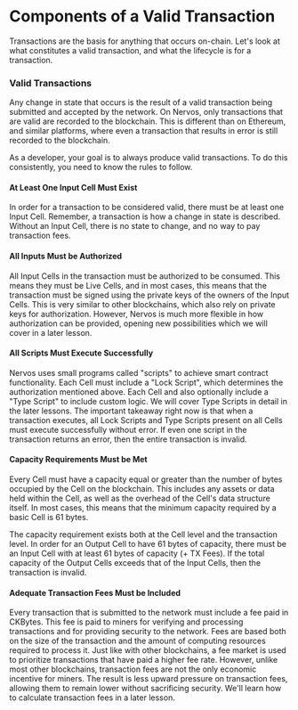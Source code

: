 # Components of a Valid Transaction

Transactions are the basis for anything that occurs on-chain. Let's look at what constitutes a valid transaction, and what the lifecycle is for a transaction.

### Valid Transactions

Any change in state that occurs is the result of a valid transaction being submitted and accepted by the network. On Nervos, only transactions that are valid are recorded to the blockchain. This is different than on Ethereum, and similar platforms, where even a transaction that results in error is still recorded to the blockchain.

As a developer, your goal is to always produce valid transactions. To do this consistently, you need to know the rules to follow.

#### At Least One Input Cell Must Exist

In order for a transaction to be considered valid, there must be at least one Input Cell. Remember, a transaction is how a change in state is described. Without an Input Cell, there is no state to change, and no way to pay transaction fees.

#### All Inputs Must be Authorized

All Input Cells in the transaction must be authorized to be consumed. This means they must be Live Cells, and in most cases, this means that the transaction must be signed using the private keys of the owners of the Input Cells. This is very similar to other blockchains, which also rely on private keys for authorization. However, Nervos is much more flexible in how authorization can be provided, opening new possibilities which we will cover in a later lesson.

#### All Scripts Must Execute Successfully

Nervos uses small programs called "scripts" to achieve smart contract functionality. Each Cell must include a "Lock Script", which determines the authorization mentioned above. Each Cell and also optionally include a "Type Script" to include custom logic. We will cover Type Scripts in detail in the later lessons. The important takeaway right now is that when a transaction executes, all Lock Scripts and Type Scripts present on all Cells must execute successfully without error. If even one script in the transaction returns an error, then the entire transaction is invalid.

#### Capacity Requirements Must be Met

Every Cell must have a capacity equal or greater than the number of bytes occupied by the Cell on the blockchain. This includes any assets or data held within the Cell, as well as the overhead of the Cell's data structure itself. In most cases, this means that the minimum capacity required by a basic Cell is 61 bytes.

The capacity requirement exists both at the Cell level and the transaction level. In order for an Output Cell to have 61 bytes of capacity, there must be an Input Cell with at least 61 bytes of capacity \(+ TX Fees\). If the total capacity of the Output Cells exceeds that of the Input Cells, then the transaction is invalid.

#### Adequate Transaction Fees Must be Included

Every transaction that is submitted to the network must include a fee paid in CKBytes. This fee is paid to miners for verifying and processing transactions and for providing security to the network. Fees are based both on the size of the transaction and the amount of computing resources required to process it. Just like with other blockchains, a fee market is used to prioritize transactions that have paid a higher fee rate. However, unlike most other blockchains, transaction fees are not the only economic incentive for miners. The result is less upward pressure on transaction fees, allowing them to remain lower without sacrificing security. We'll learn how to calculate transaction fees in a later lesson.

